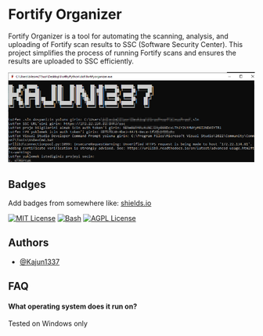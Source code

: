 # Fortify Organizer

Fortify Organizer is a tool for automating the scanning, analysis, and uploading of Fortify scan results to SSC (Software Security Center). This project simplifies the process of running Fortify scans and ensures the results are uploaded to SSC efficiently.

![](https://github.com/kajun1337/Fortify-Organizer/blob/main/fortify%20organizer.png)



## Badges

Add badges from somewhere like: [shields.io](https://shields.io/)

[![MIT License](https://img.shields.io/badge/License-MIT-green.svg)](https://choosealicense.com/licenses/mit/)
[![Bash](https://img.shields.io/badge/License-GPL%20v3-yellow.svg)](https://opensource.org/licenses/)
[![AGPL License](https://img.shields.io/badge/license-AGPL-blue.svg)](http://www.gnu.org/licenses/agpl-3.0)


## Authors

- [@Kajun1337](https://www.github.com/kajun1337)



## FAQ

#### What operating system does it run on?

Tested on Windows only
